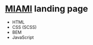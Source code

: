 
# [MIAMI](https://krasnobokydima.github.io/landing-miami/) landing page

- HTML
- CSS (SCSS)
- BEM
- JavaScript
